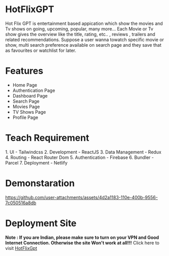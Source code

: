 <h1>HotFlixGPT</h1>
<p>Hot Flix GPT is entertainment based appication which show the movies and Tv shows on going, upcoming, popular, many more... Each Movie or Tv show gives the overview like the title, rating, etc.. , reviews , trailers and related recommendations. Suppose a user wanna towatch specific movie or show, multi search  preference available on search page and they save that as favourites or watchlist for later.  </p>

<h1>Features</h1>
<ul>
   <li>Home Page</li>
   <li>Authentication Page</li>
   <li>Dashboard Page</li>
   <li>Search Page</li>
   <li>Movies Page</li>
   <li>TV Shows Page</li>
   <li>Profile Page</li>
</ul>

<h1>Teach Requirement</h1>
1. UI - Tailwindcss
2. Development - ReactJS
3. Data Management - Redux
4. Routing - React Router Dom
5. Authentication - Firebase
6. Bundler - Parcel
7. Deployment - Netlify

<h1>Demonstaration</h1>


https://github.com/user-attachments/assets/4d2a1183-110e-400b-9556-7c050516a8db


<h1>Deployment Site</h1>
<strong>Note : If you are Indian, please make sure to turn on your VPN and Good Internet Connection. Otherwise the site Won't work at all!!!</strong>
Click here to visit <a href="https://hotflixgpt.netlify.app/">HotFlixGpt</a>
